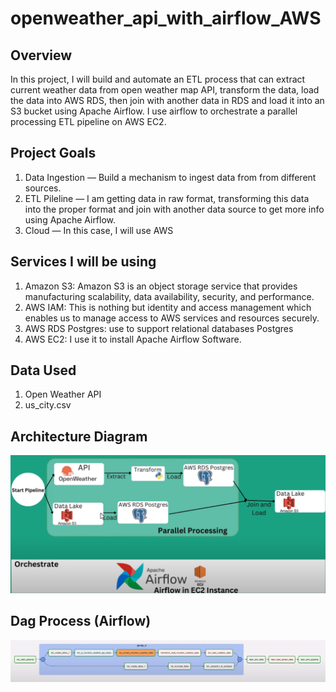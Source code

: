 # openweather_api_with_airflow_AWS

## Overview
In this project, I will build and automate an ETL process that can extract current weather data from open weather map API, transform the data, load the data into AWS RDS, then join with another data in RDS and load it into an S3 bucket using Apache Airflow.
I use airflow to orchestrate a parallel processing ETL pipeline on AWS EC2.
## Project Goals
1. Data Ingestion — Build a mechanism to ingest data from from different sources.
2. ETL Pileline — I am getting data in raw format, transforming this data into the proper format and join with another data source to get more info using  Apache Airflow.
3. Cloud — In this case, I will use AWS

## Services I will be using
1. Amazon S3: Amazon S3 is an object storage service that provides manufacturing scalability, data availability, security, and performance.
2. AWS IAM: This is nothing but identity and access management which enables us to manage access to AWS services and resources securely.
3. AWS RDS Postgres: use to support relational databases Postgres
4. AWS EC2: I use it to install Apache Airflow Software.
## Data Used
1. Open Weather API
2. us_city.csv

## Architecture Diagram

<img src="images/architecture_.png">

## Dag Process (Airflow)

<img src="images/DagProcess.png">
